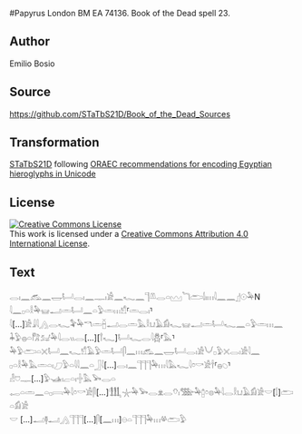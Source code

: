 #Papyrus London BM EA 74136. Book of the Dead spell 23.

## Author 

Emilio Bosio

## Source 

https://github.com/STaTbS21D/Book_of_the_Dead_Sources

## Transformation 

[STaTbS21D](https://statbs21d.github.io/) following [ORAEC recommendations for encoding Egyptian hieroglyphs in Unicode](https://github.com/oraec/recommendations-encoding-hieroglyphs)

## License 

<a rel="license" href="http://creativecommons.org/licenses/by/4.0/"><img alt="Creative Commons License" style="border-width:0" src="https://i.creativecommons.org/l/by/4.0/88x31.png" /></a><br />This work is licensed under a <a rel="license" href="http://creativecommons.org/licenses/by/4.0/">Creative Commons Attribution 4.0 International License</a>.

## Text 

<hiero><rubrum>𓂋𓏤𓈖𓃹𓈖𓉿𓂡𓂋𓏤𓈖𓊃𓏤𓀀𓈖𓆑𓈖𓊹𓌨𓂋𓏏𓈉</rubrum>𓆓𓂧𓌃𓏤𓏥𓇋𓈖𓈖𓊨𓇳𓅆N<br>
𓇋𓈖𓊪𓏏𓎛𓅆𓊠𓂝𓏛𓂡𓈖𓏏𓅱𓏛𓏥𓀸⸢𓏛𓂋𓏤⸣𓇋[...]𓀀𓇍𓇋𓂻𓂋𓆑𓅝𓅆𓎔𓏛𓐢𓂝𓂋𓏛𓅓𓎛𓂓𓄿𓀁𓆑𓊠𓂝𓏛𓂡𓆑𓈖𓏏𓅱𓏛𓏥𓈖<br>
𓇓𓅱𓐍𓏏𓀗𓃫𓅆𓇋𓂋𓏭𓂋[...][𓍙𓆑]𓂡𓆑𓂋𓇋𓆣⸢𓅓⸣𓅆𓅱𓂧𓏏𓏴𓂡𓈖𓆑𓀸𓄿𓅱𓏛𓂡𓋴𓈖𓏥𓃹𓈖𓉿𓂡𓂋𓏤𓀀𓄋𓊪𓅱𓏴𓂋𓏤𓀀𓇋𓈖<br>
𓊪𓏏𓎛𓅆𓅓𓏛𓏏𓏤𓈔𓅱𓏏𓇋𓇋𓈖𓏏𓃀𓇋[...]𓂋𓏤𓈖𓊹𓊹𓊹𓅆𓏥𓇋𓅓𓆑𓇋𓏌𓎡𓀀𓌂⸢𓐍𓆇⸣𓁐𓈞𓊃[...]𓅱𓊛𓏤𓐞𓏏𓏤𓏶𓅓𓅨𓂋𓏏<br>
𓉻𓏏𓏛𓈖𓏏𓊪𓇯𓅆𓇋𓏌𓎡𓀀𓋴[...]𓃃𓇼𓅆𓅨𓂋𓁷𓂋𓄣𓏤𓅢𓅆𓉺𓏌𓊖𓅆𓇋𓂋𓎛𓂓𓄿𓀁𓀀𓎟[𓌃]𓂧𓏏𓀁𓀀<br>
𓎟 [...]𓂝𓊢𓂝𓂻𓊹𓊹𓊹[...]𓋴[𓈖𓏥]𓇷𓏏𓊹𓊹𓊹𓅆𓏥𓋬𓂧𓅱<br></hiero>